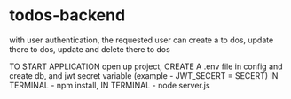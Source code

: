 # todos-backend
with user authentication, the requested user can create a to dos, update there to dos, update and delete there to dos

TO START APPLICATION
open up project,
CREATE A .env file in config and create db, and jwt secret variable (example - JWT_SECERT = SECERT)
IN TERMINAL - npm install,
IN TERMINAL - node server.js
